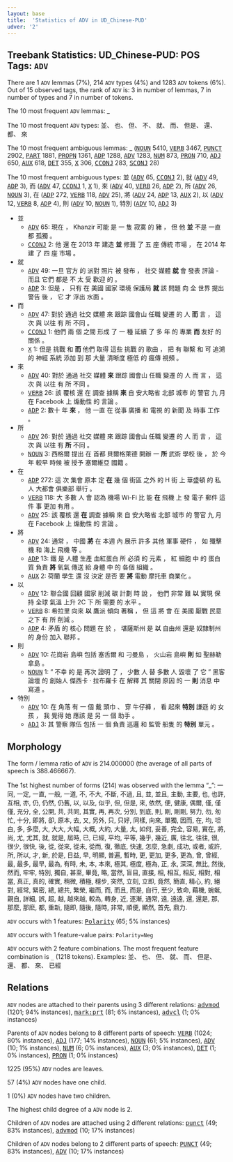 ```yaml
---
layout: base
title:  'Statistics of ADV in UD_Chinese-PUD'
udver: '2'
---
```


## Treebank Statistics: UD_Chinese-PUD: POS Tags: `ADV`

There are 1 `ADV` lemmas (7%), 214 `ADV` types (4%) and 1283 `ADV` tokens (6%).
Out of 15 observed tags, the rank of `ADV` is: 3 in number of lemmas, 7 in number of types and 7 in number of tokens.

The 10 most frequent `ADV` lemmas: _

The 10 most frequent `ADV` types:  並、 也、 但、 不、 就、 而、 但是、 還、 都、 來

The 10 most frequent ambiguous lemmas: _ (<tt><a href="zh_pud-pos-NOUN.html">NOUN</a></tt> 5410, <tt><a href="zh_pud-pos-VERB.html">VERB</a></tt> 3467, <tt><a href="zh_pud-pos-PUNCT.html">PUNCT</a></tt> 2902, <tt><a href="zh_pud-pos-PART.html">PART</a></tt> 1881, <tt><a href="zh_pud-pos-PROPN.html">PROPN</a></tt> 1361, <tt><a href="zh_pud-pos-ADP.html">ADP</a></tt> 1288, <tt><a href="zh_pud-pos-ADV.html">ADV</a></tt> 1283, <tt><a href="zh_pud-pos-NUM.html">NUM</a></tt> 873, <tt><a href="zh_pud-pos-PRON.html">PRON</a></tt> 710, <tt><a href="zh_pud-pos-ADJ.html">ADJ</a></tt> 650, <tt><a href="zh_pud-pos-AUX.html">AUX</a></tt> 618, <tt><a href="zh_pud-pos-DET.html">DET</a></tt> 355, <tt><a href="zh_pud-pos-X.html">X</a></tt> 306, <tt><a href="zh_pud-pos-CCONJ.html">CCONJ</a></tt> 283, <tt><a href="zh_pud-pos-SCONJ.html">SCONJ</a></tt> 28)

The 10 most frequent ambiguous types:  並 (<tt><a href="zh_pud-pos-ADV.html">ADV</a></tt> 65, <tt><a href="zh_pud-pos-CCONJ.html">CCONJ</a></tt> 2), 就 (<tt><a href="zh_pud-pos-ADV.html">ADV</a></tt> 49, <tt><a href="zh_pud-pos-ADP.html">ADP</a></tt> 3), 而 (<tt><a href="zh_pud-pos-ADV.html">ADV</a></tt> 47, <tt><a href="zh_pud-pos-CCONJ.html">CCONJ</a></tt> 1, <tt><a href="zh_pud-pos-X.html">X</a></tt> 1), 來 (<tt><a href="zh_pud-pos-ADV.html">ADV</a></tt> 40, <tt><a href="zh_pud-pos-VERB.html">VERB</a></tt> 26, <tt><a href="zh_pud-pos-ADP.html">ADP</a></tt> 2), 所 (<tt><a href="zh_pud-pos-ADV.html">ADV</a></tt> 26, <tt><a href="zh_pud-pos-NOUN.html">NOUN</a></tt> 3), 在 (<tt><a href="zh_pud-pos-ADP.html">ADP</a></tt> 272, <tt><a href="zh_pud-pos-VERB.html">VERB</a></tt> 118, <tt><a href="zh_pud-pos-ADV.html">ADV</a></tt> 25), 將 (<tt><a href="zh_pud-pos-ADV.html">ADV</a></tt> 24, <tt><a href="zh_pud-pos-ADP.html">ADP</a></tt> 13, <tt><a href="zh_pud-pos-AUX.html">AUX</a></tt> 2), 以 (<tt><a href="zh_pud-pos-ADV.html">ADV</a></tt> 12, <tt><a href="zh_pud-pos-VERB.html">VERB</a></tt> 8, <tt><a href="zh_pud-pos-ADP.html">ADP</a></tt> 4), 則 (<tt><a href="zh_pud-pos-ADV.html">ADV</a></tt> 10, <tt><a href="zh_pud-pos-NOUN.html">NOUN</a></tt> 1), 特別 (<tt><a href="zh_pud-pos-ADV.html">ADV</a></tt> 10, <tt><a href="zh_pud-pos-ADJ.html">ADJ</a></tt> 3)


* 並
  * <tt><a href="zh_pud-pos-ADV.html">ADV</a></tt> 65: 現在 ， Khanzir 可能 是 一 隻 寂寞 的 豬 ， 但 他 <b>並</b> 不是 一直 都 孤獨 。
  * <tt><a href="zh_pud-pos-CCONJ.html">CCONJ</a></tt> 2: 他 還 在 2013 年 建造 <b>並</b> 修葺 了 五 座 傳統 市場 ， 在 2014 年 建 了 四 座 市場 。
* 就
  * <tt><a href="zh_pud-pos-ADV.html">ADV</a></tt> 49: 一旦 官方 的 派對 照片 被 發布 ， 社交 媒體 <b>就</b> 會 發表 評論 - 而且 它們 都是 不 太 受 歡迎 的 。
  * <tt><a href="zh_pud-pos-ADP.html">ADP</a></tt> 3: 但是 ， 只有 在 美國 國家 環境 保護局 <b>就</b> 該 問題 向 全 世界 提出 警告 後 ， 它 才 浮出 水面 。
* 而
  * <tt><a href="zh_pud-pos-ADV.html">ADV</a></tt> 47: 對於 通過 社交 媒體 來 跟踪 國會山 任職 變遷 的 人 <b>而</b> 言 ， 這 次 與 以往 有 所 不同 。
  * <tt><a href="zh_pud-pos-CCONJ.html">CCONJ</a></tt> 1: 他們 兩 個 之間 形成 了 一 種 延續 了 多 年 的 專業 <b>而</b> 友好 的 關係 。
  * <tt><a href="zh_pud-pos-X.html">X</a></tt> 1: 但是 挑戰 和 <b>而</b> 他們 取得 這些 挑戰 的 歌曲 ， 把 有 聯繫 和 可 追溯 的 神經 系統 添加 到 那 大量 清晰度 極低 的 瘋傳 視頻 。
* 來
  * <tt><a href="zh_pud-pos-ADV.html">ADV</a></tt> 40: 對於 通過 社交 媒體 <b>來</b> 跟踪 國會山 任職 變遷 的 人 而 言 ， 這 次 與 以往 有 所 不同 。
  * <tt><a href="zh_pud-pos-VERB.html">VERB</a></tt> 26: 該 覆核 還 在 調查 據稱 <b>來</b> 自 安大略省 北部 城市 的 警官 九 月 在 Facebook 上 煽動性 的 言論 。
  * <tt><a href="zh_pud-pos-ADP.html">ADP</a></tt> 2: 數十 年 <b>來</b> ， 他 一直 在 從事 廣播 和 電視 的 新聞 及 時事 工作 。
* 所
  * <tt><a href="zh_pud-pos-ADV.html">ADV</a></tt> 26: 對於 通過 社交 媒體 來 跟踪 國會山 任職 變遷 的 人 而 言 ， 這 次 與 以往 有 <b>所</b> 不同 。
  * <tt><a href="zh_pud-pos-NOUN.html">NOUN</a></tt> 3: 西格爾 提出 在 首都 貝爾格萊德 開辦 一 <b>所</b> 武術 學校 後 ， 於 今年 較早 時候 被 授予 塞爾維亞 國籍 。
* 在
  * <tt><a href="zh_pud-pos-ADP.html">ADP</a></tt> 272: 這 次 集會 原本 定 <b>在</b> 幾 個 街區 之外 的 H 街 上 華盛頓 的 私人 大都會 俱樂部 舉行 。
  * <tt><a href="zh_pud-pos-VERB.html">VERB</a></tt> 118: 大 多數 人 會 認為 機場 Wi-Fi 比 能 <b>在</b> 飛機 上 發 電子 郵件 這 件 事 更加 有用 。
  * <tt><a href="zh_pud-pos-ADV.html">ADV</a></tt> 25: 該 覆核 還 <b>在</b> 調查 據稱 來 自 安大略省 北部 城市 的 警官 九 月 在 Facebook 上 煽動性 的 言論 。
* 將
  * <tt><a href="zh_pud-pos-ADV.html">ADV</a></tt> 24: 通常 ， 中國 <b>將</b> 在 本週 內 展示 許多 其他 軍事 硬件 ， 如 殲擊機 和 海上 飛機 等 。
  * <tt><a href="zh_pud-pos-ADP.html">ADP</a></tt> 13: 鐵 是 人體 生產 血紅蛋白 所 必須 的 元素 ， 紅 細胞 中 的 蛋白質 負責 <b>將</b> 氧氣 傳送 給 身體 中 的 各個 組織 。
  * <tt><a href="zh_pud-pos-AUX.html">AUX</a></tt> 2: 荷蘭 學生 還 沒 決定 是否 要 <b>將</b> 電動 摩托車 商業化 。
* 以
  * <tt><a href="zh_pud-pos-ADV.html">ADV</a></tt> 12: 聯合國 回顧 國家 削減 碳 計劃 時 說 ， 他們 非常 難 <b>以</b> 實現 保持 全球 氣溫 上升 2C 下 所 需要 的 水平 。
  * <tt><a href="zh_pud-pos-VERB.html">VERB</a></tt> 8: 希拉里 向來 <b>以</b> 鷹派 傾向 著稱 ， 但 這 將 會 在 美國 厭戰 民意 之下 有 所 削減 。
  * <tt><a href="zh_pud-pos-ADP.html">ADP</a></tt> 4: 矛盾 的 核心 問題 在 於 ， 堪薩斯州 是 <b>以</b> 自由州 還是 奴隸制州 的 身份 加入 聯邦 。
* 則
  * <tt><a href="zh_pud-pos-ADV.html">ADV</a></tt> 10: 花崗岩 島嶼 包括 塞舌爾 和 刁曼島 ， 火山岩 島嶼 <b>則</b> 如 聖赫勒拿島 。
  * <tt><a href="zh_pud-pos-NOUN.html">NOUN</a></tt> 1: ” 不幸 的 是 再次 證明 了 ， 少數 人 替 多數 人 毀壞 了 它 ” 黑客 論壇 的 創始人 傑西卡 · 拉布羅卡 在 解釋 其 關閉 原因 的 一 <b>則</b> 消息 中 寫道 。
* 特別
  * <tt><a href="zh_pud-pos-ADV.html">ADV</a></tt> 10: 在 角落 有 一 個 戴 頭巾 、 穿 牛仔褲 ， 看 起來 <b>特別</b> 謙遜 的 女孩 ， 我 覺得 她 應該 是 另 一 個 助手 。
  * <tt><a href="zh_pud-pos-ADJ.html">ADJ</a></tt> 3: 其 警察 隊伍 包括 一 個 負責 巡邏 和 監管 船隻 的 <b>特別</b> 單元 。

## Morphology

The form / lemma ratio of `ADV` is 214.000000 (the average of all parts of speech is 388.466667).

The 1st highest number of forms (214) was observed with the lemma “_”: 一同, 一定, 一直, 一般, 一道, 不, 不大, 不斷, 不過, 且, 並, 並且, 主動, 主要, 也, 也許, 互相, 亦, 仍, 仍然, 仍舊, 以, 以及, 似乎, 但, 但是, 來, 依然, 便, 健康, 偶爾, 僅, 僅僅, 充分, 全, 公開, 共, 共同, 其實, 再, 再次, 分別, 到底, 則, 剛, 剛剛, 努力, 勿, 匆忙, 十分, 即將, 卻, 原本, 去, 又, 另外, 只, 只好, 同樣, 向來, 單獨, 因而, 在, 均, 坦白, 多, 多麼, 大, 大大, 大幅, 大概, 大約, 大量, 太, 如何, 妥善, 完全, 容易, 實在, 將, 尚, 尤, 尤其, 就, 就是, 屆時, 已, 已經, 平均, 平等, 幾乎, 幾近, 廣, 往北, 往往, 很, 很少, 很快, 後, 從, 從來, 從未, 從而, 復, 徹底, 快速, 怎麼, 急劇, 成功, 或者, 或許, 所, 所以, 才, 新, 於是, 日益, 早, 明顯, 普遍, 暫時, 更, 更加, 更多, 更為, 曾, 曾經, 最, 最多, 最早, 最為, 有時, 未, 本, 本來, 極其, 極度, 極為, 正, 永, 深深, 無比, 然後, 然而, 牢牢, 特別, 獨自, 甚至, 畢竟, 略, 當然, 盲目, 直接, 相, 相互, 相反, 相對, 相當, 真正, 真的, 確實, 稍微, 積極, 穩步, 突然, 立刻, 立即, 竟然, 簡直, 精心, 約, 絕對, 經常, 緊密, 總, 總共, 繁榮, 繼而, 而, 而且, 而是, 自行, 至少, 致命, 藉機, 蜿蜒, 親自, 詳細, 誤, 超, 越, 越來越, 較為, 轉身, 近, 逐漸, 通常, 遠, 遠遠, 還, 還是, 那, 那麼, 那麽, 都, 重新, 隨即, 隨後, 隨時, 非常, 順便, 顯然, 首先, 鼎力.

`ADV` occurs with 1 features: <tt><a href="zh_pud-feat-Polarity.html">Polarity</a></tt> (65; 5% instances)

`ADV` occurs with 1 feature-value pairs: `Polarity=Neg`

`ADV` occurs with 2 feature combinations.
The most frequent feature combination is `_` (1218 tokens).
Examples: 並、 也、 但、 就、 而、 但是、 還、 都、 來、 已經


## Relations

`ADV` nodes are attached to their parents using 3 different relations: <tt><a href="zh_pud-dep-advmod.html">advmod</a></tt> (1201; 94% instances), <tt><a href="zh_pud-dep-mark-prt.html">mark:prt</a></tt> (81; 6% instances), <tt><a href="zh_pud-dep-advcl.html">advcl</a></tt> (1; 0% instances)

Parents of `ADV` nodes belong to 8 different parts of speech: <tt><a href="zh_pud-pos-VERB.html">VERB</a></tt> (1024; 80% instances), <tt><a href="zh_pud-pos-ADJ.html">ADJ</a></tt> (177; 14% instances), <tt><a href="zh_pud-pos-NOUN.html">NOUN</a></tt> (61; 5% instances), <tt><a href="zh_pud-pos-ADV.html">ADV</a></tt> (10; 1% instances), <tt><a href="zh_pud-pos-NUM.html">NUM</a></tt> (6; 0% instances), <tt><a href="zh_pud-pos-AUX.html">AUX</a></tt> (3; 0% instances), <tt><a href="zh_pud-pos-DET.html">DET</a></tt> (1; 0% instances), <tt><a href="zh_pud-pos-PRON.html">PRON</a></tt> (1; 0% instances)

1225 (95%) `ADV` nodes are leaves.

57 (4%) `ADV` nodes have one child.

1 (0%) `ADV` nodes have two children.

The highest child degree of a `ADV` node is 2.

Children of `ADV` nodes are attached using 2 different relations: <tt><a href="zh_pud-dep-punct.html">punct</a></tt> (49; 83% instances), <tt><a href="zh_pud-dep-advmod.html">advmod</a></tt> (10; 17% instances)

Children of `ADV` nodes belong to 2 different parts of speech: <tt><a href="zh_pud-pos-PUNCT.html">PUNCT</a></tt> (49; 83% instances), <tt><a href="zh_pud-pos-ADV.html">ADV</a></tt> (10; 17% instances)

